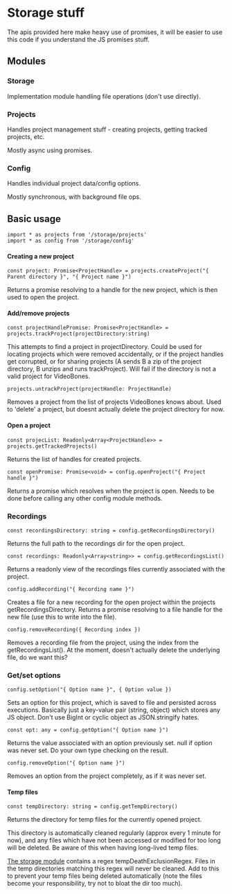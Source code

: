 # Storage stuff

The apis provided here make heavy use of promises, it will be easier to use this code if you understand the JS promises stuff.


## Modules

### Storage

Implementation module handling file operations (don't use directly).

### Projects

Handles project management stuff - creating projects, getting tracked projects, etc.

Mostly async using promises.

### Config

Handles individual project data/config options.

Mostly synchronous, with background file ops.

## Basic usage

```
import * as projects from '/storage/projects'
import * as config from '/storage/config'
```

#### Creating a new project

```
const project: Promise<ProjectHandle> = projects.createProject("{ Parent directory }", "{ Project name }")
```

Returns a promise resolving to a handle for the new project, which is then used to open the project.

#### Add/remove projects

```
const projectHandlePromise: Promise<ProjectHandle> = projects.trackProject(projectDirectory:string)
```

This attempts to find a project in projectDirectory. Could be used for locating projects which were removed accidentally, or if the project handles get corrupted, or for sharing projects (A sends B a zip of the project directory, B unzips and runs trackProject). Will fail if the directory is not a valid project for VideoBones.

```
projects.untrackProject(projectHandle: ProjectHandle)
```

Removes a project from the list of projects VideoBones knows about. Used to 'delete' a project, but doesnt actually delete the project directory for now.

#### Open a project

```
const projecList: Readonly<Array<ProjectHandle>> = projects.getTrackedProjects()
```

Returns the list of handles for created projects.

```
const openPromise: Promise<void> = config.openProject("{ Project handle }")
```

Returns a promise which resolves when the project is open. Needs to be done before calling any other config module methods.

### Recordings

```
const recordingsDirectory: string = config.getRecordingsDirectory()
```

Returns the full path to the recordings dir for the open project.

```
const recordings: Readonly<Array<string>> = config.getRecordingsList()
```

Returns a readonly view of the recordings files currently associated with the project.

```
config.addRecording("{ Recording name }")
```

Creates a file for a new recording for the open project within the projects getRecordingsDirectory. Returns a promise resolving to a file handle for the new file (use this to write into the file).

```
config.removeRecording({ Recording index })
```

Removes a recording file from the project, using the index from the getRecordingsList(). At the moment, doesn't actually delete the underlying file, do we want this?

### Get/set options

```
config.setOption("{ Option name }", { Option value })
```

Sets an option for this project, which is saved to file and persisted across executions. Basically just a key-value pair (string, object) which stores any JS object. Don't use BigInt or cyclic object as JSON.stringify hates.

```
const opt: any = config.getOption("{ Option name }")
```

Returns the value associated with an option previously set. null if option was never set. Do your own type checking on the result.

```
config.removeOption("{ Option name }")
```

Removes an option from the project completely, as if it was never set.

#### Temp files

```
const tempDirectory: string = config.getTempDirectory()
```

Returns the directory for temp files for the currently opened project.

This directory is automatically cleaned regularly (approx every 1 minute for now), and any files which have not been accessed or modified for too long will be deleted. Be aware of this when having long-lived temp files.

[The storage module](storage.ts) contains a regex tempDeathExclusionRegex. Files in the temp directories matching this regex will never be cleaned. Add to this to prevent your temp files being deleted automatically (note the files become your responsibility, try not to bloat the dir too much).